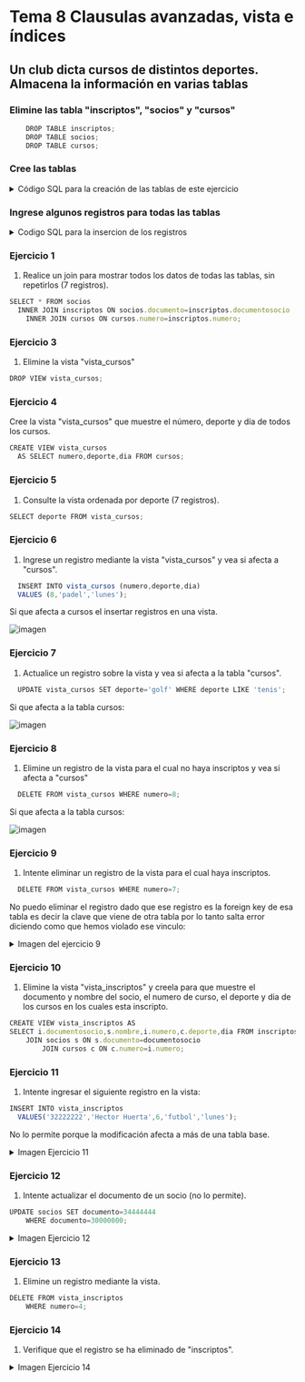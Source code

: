 # Tema 8 Clausulas avanzadas, vista e índices

## Un club dicta cursos de distintos deportes. Almacena la información en varias tablas

### Elimine las tabla "inscriptos", "socios" y "cursos"

```js
    DROP TABLE inscriptos;
    DROP TABLE socios;
    DROP TABLE cursos;
```

### Cree las tablas

<details>
  <summary>Código SQL para la creación de las tablas de este ejercicio</summary>

  ```js
   RCREATE TABLE socios(
    documento CHAR(8) NOT NULL,
    nombre VARCHAR2(40),
    domicilio VARCHAR2(30),
    CONSTRAINT PK_socios_documento
     PRIMARY KEY (documento)
   );

   RCREATE TABLE cursos(
    numero NUMBER(2),
    deporte VARCHAR2(20),
    dia VARCHAR2(15),
    CONSTRAINT CK_inscriptos_dia check (dia in('lunes','martes','miercoles',  'jueves','viernes','sabado')),
    profesor VARCHAR2(20),
    CONSTRAINT PK_cursos_numero
     PRIMARY KEY (numero)
   );

   RCREATE TABLE inscriptos(
    documentosocio CHAR(8) NOT NULL,
    numero NUMBER(2) NOT NULL,
    matricula CHAR(1),
    CONSTRAINT PK_inscriptos_documento_numero
     PRIMARY KEY (documentosocio,numero),
    CONSTRAINT FK_inscriptos_documento
     FOREIGN KEY (documentosocio)
     REFERENCES socios(documento),
    CONSTRAINT FK_inscriptos_numero
     FOREIGN KEY (numero)
     REFERENCES cursos(numero)
    );
  ```
</details>

### Ingrese algunos registros para todas las tablas

<details>
  <summary>Codigo SQL para la insercion de los registros</summary>
  
```js
 INSERT INTO socios VALUES('30000000','Fabian Fuentes','Caseros 987');
 INSERT INTO socios VALUES('31111111','Gaston Garcia','Guemes 65');
 INSERT INTO socios VALUES('32222222','Hector Huerta','Sucre 534');
 INSERT INTO socios VALUES('33333333','Ines Irala','Bulnes 345');

 INSERT INTO cursos VALUES(1,'tenis','lunes','Ana Acosta');
 INSERT INTO cursos VALUES(2,'tenis','martes','Ana Acosta');
 INSERT INTO cursos VALUES(3,'natacion','miercoles','Ana Acosta');
 INSERT INTO cursos VALUES(4,'natacion','jueves','Carlos Caseres');
 INSERT INTO cursos VALUES(5,'futbol','sabado','Pedro Perez');
 INSERT INTO cursos VALUES(6,'futbol','lunes','Pedro Perez');
 INSERT INTO cursos VALUES(7,'basquet','viernes','Pedro Perez');

 INSERT INTO inscriptos VALUES('30000000',1,'s');
 INSERT INTO inscriptos VALUES('30000000',3,'n');
 INSERT INTO inscriptos VALUES('30000000',6,NULL);
 INSERT INTO inscriptos VALUES('31111111',1,'s');
 INSERT INTO inscriptos VALUES('31111111',4,'s');
 INSERT INTO inscriptos VALUES('32222222',1,'s');
 INSERT INTO inscriptos VALUES('32222222',7,'s');
```
</details>

### Ejercicio 1

1. Realice un join para mostrar todos los datos de todas las tablas, sin repetirlos (7 registros).

```js
SELECT * FROM socios
  INNER JOIN inscriptos ON socios.documento=inscriptos.documentosocio
    INNER JOIN cursos ON cursos.numero=inscriptos.numero;
```

### Ejercicio 3

1. Elimine la vista "vista_cursos"

```js
DROP VIEW vista_cursos;
```

### Ejercicio 4

Cree la vista "vista_cursos" que muestre el número, deporte y día de todos los cursos.

```js
CREATE VIEW vista_cursos 
  AS SELECT numero,deporte,dia FROM cursos;
```

### Ejercicio 5

1. Consulte la vista ordenada por deporte (7 registros).

```js
SELECT deporte FROM vista_cursos; 
```

### Ejercicio 6

1.  Ingrese un registro mediante la vista "vista_cursos" y vea si afecta a "cursos".

```js
  INSERT INTO vista_cursos (numero,deporte,dia)
  VALUES (8,'padel','lunes');
```
Si que afecta a cursos el insertar registros en una vista.

![imagen](https://user-images.githubusercontent.com/23047899/54626485-85ea5e80-4a71-11e9-8a6b-b491a9823f8b.png)

### Ejercicio 7

1. Actualice un registro sobre la vista y vea si afecta a la tabla "cursos".

```js
  UPDATE vista_cursos SET deporte='golf' WHERE deporte LIKE 'tenis';
```
Si que afecta a la tabla cursos:

![imagen](https://user-images.githubusercontent.com/23047899/54628084-14141400-4a75-11e9-9d7c-494b5c2ca9ce.png)

### Ejercicio 8

1.  Elimine un registro de la vista para el cual no haya inscriptos y vea si afecta a "cursos"

```js
  DELETE FROM vista_cursos WHERE numero=8;
```
Si que afecta a la tabla cursos:

![imagen](https://user-images.githubusercontent.com/23047899/54628528-0743f000-4a76-11e9-9515-b96c5a578663.png)
### Ejercicio 9

1. Intente eliminar un registro de la vista para el cual haya inscriptos.

```js
  DELETE FROM vista_cursos WHERE numero=7;
```
No puedo eliminar el registro dado que ese registro es la foreign key de esa tabla es decir la clave que viene de otra tabla por lo tanto salta error diciendo como que hemos violado ese vinculo:

<details>
  <summary class="imagen">Imagen del ejercicio 9</summary>

  ![imagen](https://user-images.githubusercontent.com/23047899/54628886-b41e6d00-4a76-11e9-9b71-330f5312a626.png)
</details>

### Ejercicio 10

1. Elimine la vista "vista_inscriptos" y creela para que muestre el documento y nombre del socio, el numero de curso, el deporte y dia de los cursos en los cuales esta inscripto.

```js
CREATE VIEW vista_inscriptos AS
SELECT i.documentosocio,s.nombre,i.numero,c.deporte,dia FROM inscriptos i
    JOIN socios s ON s.documento=documentosocio
        JOIN cursos c ON c.numero=i.numero;
```

### Ejercicio 11
 1. Intente ingresar el siguiente registro en la vista:

```js
INSERT INTO vista_inscriptos 
  VALUES('32222222','Hector Huerta',6,'futbol','lunes');
```
No lo permite porque la modificación afecta a más de una tabla base.

<details>
  <summary class="imagen">Imagen Ejercicio 11</summary>
  <div>

  ![imagen](https://user-images.githubusercontent.com/23047899/54631245-e5e60280-4a7b-11e9-8722-9b1f13322fec.png)
  <div>
</details>

### Ejercicio 12

1. Intente actualizar el documento de un socio (no lo permite).

```js
UPDATE socios SET documento=34444444
    WHERE documento=30000000;
```
<details>
  
  <summary class="imagen">Imagen Ejercicio 12</summary>

  
![imagen](https://user-images.githubusercontent.com/23047899/54635460-7e808080-4a84-11e9-978c-5dcf607a7d6e.png)
</details>

### Ejercicio 13

1. Elimine un registro mediante la vista.

```js
DELETE FROM vista_inscriptos 
    WHERE numero=4;
```

### Ejercicio 14

1. Verifique que el registro se ha eliminado de "inscriptos".


<details>
  <summary class="imagen">Imagen Ejercicio 14</summary>

![imagen](https://user-images.githubusercontent.com/23047899/54635794-40d02780-4a85-11e9-9162-b69fa9cadd06.png)
</details>